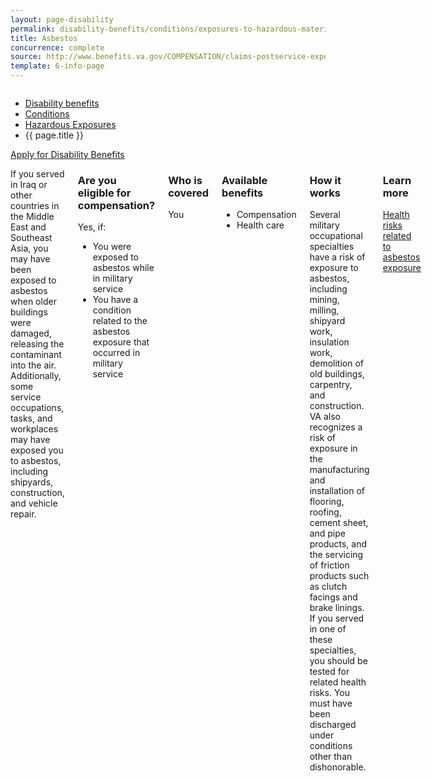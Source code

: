 ```yaml
---
layout: page-disability
permalink: disability-benefits/conditions/exposures-to-hazardous-materials/asbestos/index.html
title: Asbestos
concurrence: complete
source: http://www.benefits.va.gov/COMPENSATION/claims-postservice-exposures-asbestos.asp
template: 6-info-page
---
```


<div class="splash" markdown="0">
<div class="row" markdown="0">
<div class="small-12 columns" markdown="0">

<ul class="breadcrumbs" role="menubar" aria-label="Primary">
<li class="parent"><a href="{{ site.url }}/disability-benefits/">Disability benefits</a></li>
<li class="parent"><a href="{{ site.url }}/disability-benefits/conditions/">Conditions</a></li>
<li class="parent"><a href="{{ site.url }}/disability-benefits/conditions/exposures-to-hazardous-materials/">Hazardous Exposures</a></li>
<li class="active">{{ page.title }}</li>
</ul>

</div>
</div>
</div>

<div class="main" role="main" markdown="0">

<div class="action-bar">
  <div class="row">
    <div class="small-12 columns">
      <a class="usa-button-primary" href="{{ site.url}}/disability-benefits/get/">Apply for Disability Benefits</a>
    </div>
  </div>  
</div>

<div class="section one" markdown="0">
<div class="primary" markdown="0">
<div class="row" markdown="0">
<div class="small-12 columns" markdown="1">

If you served in Iraq or other countries in the Middle East and Southeast Asia, you may have been exposed to asbestos when older buildings were damaged, releasing the contaminant into the air. Additionally, some service occupations, tasks, and workplaces may have exposed you to asbestos, including shipyards, construction, and vehicle repair.

<div class="call-out" markdown="1">

### Are you eligible for compensation?

Yes, if:

- You were exposed to asbestos while in military service
- You have a condition related to the asbestos exposure that occurred in military service

</div>

<div class="call-out" markdown="1">

### Who is covered

You

</div>

<div class="call-out" markdown="1">

### Available benefits

- Compensation
- Health care

</div>

<div class="call-out" markdown="1">

### How it works

Several military occupational specialties have a risk of exposure to asbestos, including mining, milling, shipyard work, insulation work, demolition of old buildings, carpentry, and construction. VA also recognizes a risk of exposure in the manufacturing and installation of flooring, roofing, cement sheet, and pipe products, and the servicing of friction products such as clutch facings and brake linings. If you served in one of these specialties, you should be tested for related health risks. You must have been discharged under conditions other than dishonorable.

</div>

<div class="call-out" markdown="1">

### Learn more

[Health risks related to asbestos exposure](http://www.publichealth.va.gov/exposures/asbestos/index.asp)

<div class="call-out" markdown="1">


</div>

</div>
</div>
</div>
</div>


</div>
